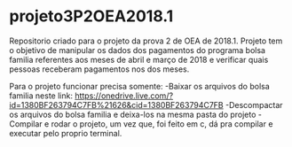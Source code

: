 # projeto3P2OEA2018.1
Repositorio criado para o projeto da prova 2 de OEA de 2018.1.
Projeto tem o objetivo de manipular os dados dos pagamentos do programa bolsa familia referentes aos meses de abril e março de 2018 e verificar quais pessoas receberam pagamentos nos dos meses.

Para o projeto funcionar precisa somente:
-Baixar os arquivos do bolsa familia neste link: https://onedrive.live.com/?id=1380BF263794C7FB%21626&cid=1380BF263794C7FB
-Descompactar os arquivos do bolsa familia e deixa-los na mesma pasta do projeto
-Compilar e rodar o projeto, um vez que, foi feito em c, dá pra compilar e executar pelo proprio terminal.
